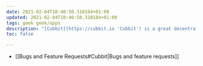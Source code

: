 ```yaml
---
date: 2021-02-04T10:40:50.310184+01:00
updated: 2021-02-04T10:40:50.310184+01:00
tags: geek geek/apps
description: "[Cubbit](https://cubbit.io 'Cubbit') is a great decentralized cloud. I'm among the first backers and I love it."
toc: false

---
```

- [[Bugs and Feature Requests#Cubbit|Bugs and feature requests]]